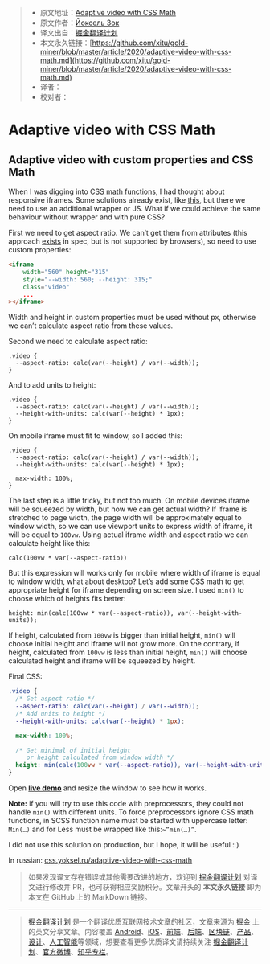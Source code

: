 > * 原文地址：[Adaptive video with CSS Math](https://medium.com/@yokselzok/adaptive-video-with-css-math-d71640c6068a)
> * 原文作者：[Йоксель Зок](https://medium.com/@yokselzok)
> * 译文出自：[掘金翻译计划](https://github.com/xitu/gold-miner)
> * 本文永久链接：[https://github.com/xitu/gold-miner/blob/master/article/2020/adaptive-video-with-css-math.md](https://github.com/xitu/gold-miner/blob/master/article/2020/adaptive-video-with-css-math.md)
> * 译者：
> * 校对者：

# Adaptive video with CSS Math

## Adaptive video with custom properties and CSS Math

When I was digging into [CSS math functions](https://www.w3.org/TR/css-values-4/#calc-notation), I had thought about responsive iframes. Some solutions already exist, like [this](https://css-tricks.com/fluid-width-video/), but there we need to use an additional wrapper or JS. What if we could achieve the same behaviour without wrapper and with pure CSS?

First we need to get aspect ratio. We can’t get them from attributes (this approach [exists](https://www.w3.org/TR/css-values-3/#attr-notation) in spec, but is not supported by browsers), so need to use custom properties:

```HTML
<iframe
    width="560" height="315"
    style="--width: 560; --height: 315;"
    class="video"
    ...
></iframe>
```

Width and height in custom properties must be used without px, otherwise we can’t calculate aspect ratio from these values.

Second we need to calculate aspect ratio:

```
.video {
  --aspect-ratio: calc(var(--height) / var(--width));
}
```

And to add units to height:

```
.video {
  --aspect-ratio: calc(var(--height) / var(--width));
  --height-with-units: calc(var(--height) * 1px);
}
```

On mobile iframe must fit to window, so I added this:

```
.video {
  --aspect-ratio: calc(var(--height) / var(--width));
  --height-with-units: calc(var(--height) * 1px);
  
  max-width: 100%;
}
```

The last step is a little tricky, but not too much. On mobile devices iframe will be squeezed by width, but how we can get actual width? If iframe is stretched to page width, the page width will be approximately equal to window width, so we can use viewport units to express width of iframe, it will be equal to `100vw`. Using actual iframe width and aspect ratio we can calculate height like this:

```
calc(100vw * var(--aspect-ratio))
```

But this expression will works only for mobile where width of iframe is equal to window width, what about desktop? Let’s add some CSS math to get appropriate height for iframe depending on screen size. I used `min()` to choose which of heights fits better:

```
height: min(calc(100vw * var(--aspect-ratio)), var(--height-with-units));
```

If height, calculated from `100vw` is bigger than initial height, `min()` will choose initial height and iframe will not grow more. On the contrary, if height, calculated from `100vw` is less than initial height, `min()` will choose calculated height and iframe will be squeezed by height.

Final CSS:

```CSS
.video {
  /* Get aspect ratio */
  --aspect-ratio: calc(var(--height) / var(--width));
  /* Add units to height */
  --height-with-units: calc(var(--height) * 1px);

  max-width: 100%;

  /* Get minimal of initial height
     or height calculated from window width */
  height: min(calc(100vw * var(--aspect-ratio)), var(--height-with-units));
}

```

Open [**live demo**](https://codepen.io/yoksel/pen/oNxmgYq?editors=0100) and resize the window to see how it works.

**Note:** if you will try to use this code with preprocessors, they could not handle `min()` with different units. To force preprocessors ignore CSS math functions, in SCSS function name must be started with uppercase letter: `Min(…)` and for Less must be wrapped like this:`~”min(…)”`.

I did not use this solution on production, but I hope, it will be useful : )

In russian: [css.yoksel.ru/adaptive-video-with-css-math](http://css.yoksel.ru/adaptive-video-with-css-math/)

> 如果发现译文存在错误或其他需要改进的地方，欢迎到 [掘金翻译计划](https://github.com/xitu/gold-miner) 对译文进行修改并 PR，也可获得相应奖励积分。文章开头的 **本文永久链接** 即为本文在 GitHub 上的 MarkDown 链接。

---

> [掘金翻译计划](https://github.com/xitu/gold-miner) 是一个翻译优质互联网技术文章的社区，文章来源为 [掘金](https://juejin.im) 上的英文分享文章。内容覆盖 [Android](https://github.com/xitu/gold-miner#android)、[iOS](https://github.com/xitu/gold-miner#ios)、[前端](https://github.com/xitu/gold-miner#前端)、[后端](https://github.com/xitu/gold-miner#后端)、[区块链](https://github.com/xitu/gold-miner#区块链)、[产品](https://github.com/xitu/gold-miner#产品)、[设计](https://github.com/xitu/gold-miner#设计)、[人工智能](https://github.com/xitu/gold-miner#人工智能)等领域，想要查看更多优质译文请持续关注 [掘金翻译计划](https://github.com/xitu/gold-miner)、[官方微博](http://weibo.com/juejinfanyi)、[知乎专栏](https://zhuanlan.zhihu.com/juejinfanyi)。
